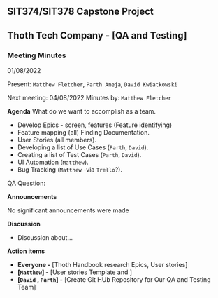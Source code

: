 ## SIT374/SIT378 Capstone Project

## Thoth Tech Company - [QA and Testing]

### Meeting Minutes

01/08/2022

Present: `Matthew Fletcher`, `Parth Aneja`, `David Kwiatkowski`

Next meeting: 04/08/2022 Minutes by: `Matthew Fletcher`

**Agenda** What do we want to accomplish as a team.

- Develop Epics - screen, features (Feature identifying)
- Feature mapping (all) Finding Documentation.
- User Stories (all members).
- Developing a list of Use Cases (`Parth`, `David`).
- Creating a list of Test Cases (`Parth`, `David`).
- UI Automation (`Matthew`).
- Bug Tracking (`Matthew` -via `Trello`?).

QA Question:

**Announcements**

No significant announcements were made

**Discussion**

- Discussion about…

**Action items**

- **Everyone -** [Thoth Handbook research Epics, User stories]
- **[`Matthew`] -** [User stories Template and ]
- **[`David` , `Parth`] -** [Create Git HUb Repository for Our QA and Testing Team]
